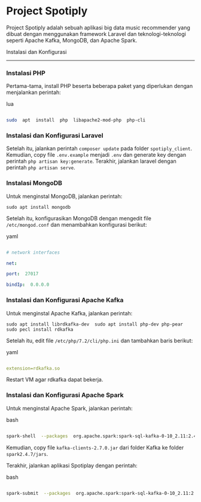 # Project Spotiply

Project Spotiply adalah sebuah aplikasi big data music recommender yang dibuat dengan menggunakan framework Laravel dan teknologi-teknologi seperti Apache Kafka, MongoDB, dan Apache Spark.

Instalasi dan Konfigurasi

-------------------------

  

### Instalasi PHP

  

Pertama-tama, install PHP beserta beberapa paket yang diperlukan dengan menjalankan perintah:

  

lua

  

```bash

sudo  apt  install  php  libapache2-mod-php  php-cli

```

  

### Instalasi dan Konfigurasi Laravel

  

Setelah itu, jalankan perintah `composer update` pada folder `spotiply_client`. Kemudian, copy file `.env.example` menjadi `.env` dan generate key dengan perintah `php artisan key:generate`. Terakhir, jalankan laravel dengan perintah `php artisan serve`.

  

### Instalasi MongoDB

  

Untuk menginstal MongoDB, jalankan perintah:

  

`sudo apt install mongodb`

  

Setelah itu, konfigurasikan MongoDB dengan mengedit file `/etc/mongod.conf` dan menambahkan konfigurasi berikut:

  

yaml

  

```yaml

# network interfaces

net:

port:  27017

bindIp:  0.0.0.0

```

  

### Instalasi dan Konfigurasi Apache Kafka

  

Untuk menginstal Apache Kafka, jalankan perintah:

  

`
sudo apt install librdkafka-dev 
sudo apt install php-dev php-pear 
sudo pecl install rdkafka
`

  

Setelah itu, edit file `/etc/php/7.2/cli/php.ini` dan tambahkan baris berikut:

  

yaml

  

```yaml

extension=rdkafka.so

```

  

Restart VM agar rdkafka dapat bekerja.

  

### Instalasi dan Konfigurasi Apache Spark

  

Untuk menginstal Apache Spark, jalankan perintah:

  

bash

  

```bash

spark-shell  --packages  org.apache.spark:spark-sql-kafka-0-10_2.11:2.4.7

```

  

Kemudian, copy file `kafka-clients-2.7.0.jar` dari folder Kafka ke folder `spark2.4.7/jars`.

  

Terakhir, jalankan aplikasi Spotiplay dengan perintah:

  

bash

  

```bash

spark-submit  --packages  org.apache.spark:spark-sql-kafka-0-10_2.11:2.4.7  spotiplay_latest_played_consumer.py

```